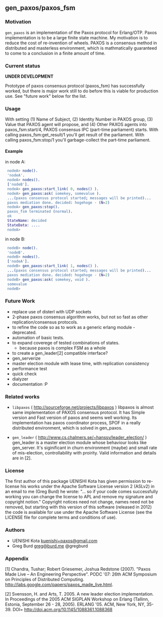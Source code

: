 ## gen_paxos/paxos_fsm

### Motivation

 `gen_paxos` is an implementation of the Paxos protocol for Erlang/OTP. Paxos
 implementation is to be a large finite state machine. My motivation is to
 reduce the cost of re-invention of wheels.  PAXOS is a consensus method in
 distributed and masterless environment, which is mathmatically guaranteed to
 come to a conclusion in a finite amount of time.

### Current status

 **UNDER DEVELOPMENT**

 Prototype of paxos consensus protocol (paxos_fsm) has successfully worked,
 but there is major work still to do before this is viable for production
 use.  See "future work" below for the list.

### Usage

 With setting (1) Name of Subject, (2) Identity Number in PAXOS group, (3) Value
 that PAXOS agent will propose, and (4) Other PAXOS agents into
 paxos_fsm:start/4, PAXOS consensus IPC (part-time parliament) starts. With
 calling paxos_fsm:get_result/1 you'll get result of the parliament. With
 calling paxos_fsm:stop/1 you'll garbage-collect the part-time parliament.

#### Example

in node A:

```erlang
 nodeA> node().
 'nodeA'.
 nodeA> nodes().
 ['nodeB'].
 nodeA> gen_paxos:start_link( 0, nodes() ).
 nodeA> gen_paxos:ask( somekey, somevalue ).
 ...(paxos consensus protocol started; messages will be printed)...
 paxos mediation done. decided: hogehoge - (N=2)
 nodeA> gen_paxos:stop().
 paxos_fsm terminated (normal).
 ok
 StateName: decided
 StateData: ....
 nodeA>
```

in node B:

```erlang
 nodeB> node().
 'nodeB'.
 nodeB> nodes().
 ['nodeA'].
 nodeB> gen_paxos:start_link( 1, nodes() ).
 ...(paxos consensus protocol started; messages will be printed)...
 paxos mediation done. decided: hogehoge - (N=2)
 nodeB> gen_paxos:ask( somekey, void ).
 somevalue
 nodeB>
```


### Future Work

 - replace use of disterl with UDP sockets
 - 2-phase paxos consensus algorithm works, but not so fast as other
   replication/consensus protocols.
 - to refine the code so as to work as a generic erlang module - deprecated.
 - automation of basic tests.
 - to expand coverege of tested combinations of states.
   - because paxos is complex FSM as a whole
 - to create a gen_leader[2] compatible interface?
 - gen_serverize
 - master election module with lease time, with replication consistency
 - performance test
 - quick check
 - dialyzer
 - documentation :P


### Related works

 - `libpaxos` ( http://sourceforge.net/projects/libpaxos ) libpaxos is almost
 same implementation of PAXOS consensus protocol. It has Simple version and
 Fast version of paxos and seems well working. Its implementation has paxos
 coordinator process, SPOF in a really distributed environment, which is solved
 in gen_paxos.

 - `gen_leader` ( http://www.cs.chalmers.se/~hanssv/leader_election/ ) gen_leader
 is a master election module whose behaviour looks like gen_server.  It's
 siginificant in churn environment (maybe) and small rate of mis-election,
 controllability with proirity. Valid information and details are in [2].

### License

The first author of this package UENISHI Kota has given permission to
re-license his works under the Apache Software License version 2 (ASLv2) in an
email to me (Greg Burd) he wrote: "... so if your code comes successfully
working you can change the license to APL and remove my signature and copyright
notion."  Copyright notices need not change, names need not be removed, but
starting with this version of this software (released in 2012) the code is
available for use under the Apache Software License (see the LICENSE file for
complete terms and conditions of use).

### Authors

  - UENISHI Kota <kuenishi+paxos@gmail.com>
  - Greg Burd <greg@burd.me> @gregburd

### Appendix

[1] Chandra, Tushar; Robert Griesemer, Joshua Redstone (2007).
 "Paxos Made Live – An Engineering Perspective". PODC '07:
 26th ACM Symposium on Principles of Distributed Computing.
 http://labs.google.com/papers/paxos_made_live.html.

[2] Svensson, H. and Arts, T. 2005. A new leader election implementation.
 In Proceedings of the 2005 ACM SIGPLAN Workshop on Erlang (Tallinn, Estonia,
 September 26 - 28, 2005). ERLANG '05. ACM, New York, NY, 35-39. DOI=
  http://doi.acm.org/10.1145/1088361.1088368
